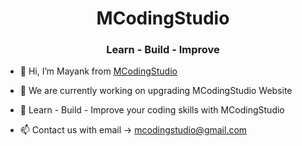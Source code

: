 <h1 align="center">MCodingStudio</h1>
<h3 align="center">Learn - Build - Improve</h3>

- 👋 Hi, I’m Mayank from [MCodingStudio](https://mcodingstudio.com)
 
- 🚀 We are currently working on upgrading MCodingStudio Website

- 🥇 Learn - Build - Improve your coding skills with MCodingStudio

- 📫 Contact us with email -> mcodingstudio@gmail.com
